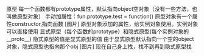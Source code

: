 原型
每一个函数都有prototype属性，默认指向object空对象（没有一些方法，也叫做原型对象）
手动加属性：fun.prototype.test = function()
原型对象有一个属性constructor,指向函数
[图片]
 原型对象添加的属性，给实例对象使用。实例对象可以直接使用
显式原型（每个函数的prototype）和隐式原型(每个实例对象的__proto__)
隐式原型的值是显式原型的值
由于显式原型默认指向一个空的object对象，隐式原型也指向那个obj
[图片]
现在自己身上找，找不到再到隐式原型找